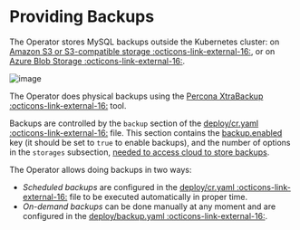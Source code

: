# Providing Backups

The Operator stores MySQL backups outside the Kubernetes cluster: on 
[Amazon S3 or S3-compatible storage :octicons-link-external-16:](https://en.wikipedia.org/wiki/Amazon_S3#S3_API_and_competing_services),
or on [Azure Blob Storage :octicons-link-external-16:](https://azure.microsoft.com/en-us/services/storage/blobs/).

![image](assets/images/backup-s3.svg)

The Operator does physical backups using the [Percona XtraBackup :octicons-link-external-16:](https://docs.percona.com/percona-xtrabackup/latest/) tool.

Backups are controlled by the `backup` section of the
[deploy/cr.yaml :octicons-link-external-16:](https://github.com/percona/percona-server-mysql-operator/blob/main/deploy/cr.yaml)
file. This section contains the [backup.enabled](operator.md#backupenabled) key
(it should be set to `true` to enable backups), and the number of options in the
`storages` subsection, [needed to access cloud to store backups](backups-storage.md).

The Operator allows doing backups in two ways:

* *Scheduled backups* are configured in the
    [deploy/cr.yaml :octicons-link-external-16:](https://github.com/percona/percona-server-mysql-operator/blob/main/deploy/cr.yaml)
    file to be executed automatically in proper time.
* *On-demand backups* can be done manually at any moment and are configured in
    the [deploy/backup.yaml :octicons-link-external-16:](https://github.com/percona/percona-server-mysql-operator/blob/main/deploy/backup/backup.yaml).
